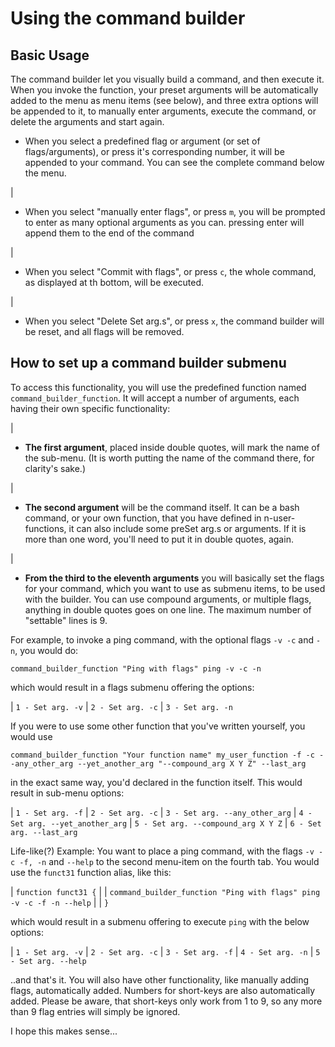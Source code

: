 <!-- Copyright (c)  2017 Attila Orosz-->
<!-- Permission is granted to copy, distribute and/or modify this document
under the terms of the GNU Free Documentation License, Version 1.3
or any later version published by the Free Software Foundation;
with no Invariant Sections, no Front-Cover Texts, and no Back-Cover Texts.
A copy of the license is included in the section entitled "GNU
Free Documentation License". -->

# Using the command builder



## **Basic Usage**

The command builder let you visually build a command, and then execute it. When you invoke the function, your preset arguments will be automatically added to the menu as menu items (see below), and three extra options will be appended to it, to manually enter arguments, execute the command, or delete the arguments and start again.

 * When you select a predefined flag or argument (or set of flags/arguments), or press it's corresponding number, it will be appended to your command. You can see the complete command below the menu.

| <br />

* When you select "manually enter flags", or press `m`, you will be prompted to enter as many optional arguments as you can. pressing enter will append them to the end of the command

| <br />

* When you select "Commit with flags", or press `c`, the whole command, as displayed at th bottom, will be executed.

| <br />

* When you select "Delete Set arg.s", or press `x`, the command builder will be reset, and all flags will be removed.


## **How to set up a command builder submenu**

To access this functionality, you will use the predefined function named `command_builder_function`. It will accept a number of arguments, each having their own specific functionality:

| <br />

* **The first argument**, placed inside double quotes, will mark the name of the sub-menu. (It is worth putting the name of the command there, for clarity's sake.)

| <br />

* **The second argument** will be the command itself. It can be a bash command, or your own function, that you have defined in n-user-functions, it can also include some preSet arg.s or arguments. If it is more than one word, you'll need to put it in double quotes, again.

| <br />

* **From the third to the eleventh arguments** you will basically set the flags for your command, which you want to use as submenu items, to be used with the builder. You can use compound arguments, or multiple flags, anything in double quotes goes on one line. The maximum number of "settable" lines is 9.

For example, to invoke a ping command, with the optional flags `-v -c` and `-n`, you would do:

`command_builder_function "Ping with flags" ping -v -c -n`

which would result in a flags submenu offering the options:

| `1 - Set arg. -v`
| `2 - Set arg. -c`
| `3 - Set arg. -n`

If you were to use some other function that you've written yourself, you would use

`command_builder_function "Your function name" my_user_function -f -c --any_other_arg --yet_another_arg "--compound_arg X Y Z" --last_arg`

in the exact same way, you'd declared in the function itself. This would result in sub-menu options:

| `1 - Set arg. -f`
| `2 - Set arg. -c`
| `3 - Set arg. --any_other_arg`
| `4 - Set arg. --yet_another_arg`
| `5 - Set arg. --compound_arg X Y Z`
| `6 - Set arg. --last_arg`

Life-like(?) Example: You want to place a ping command, with the flags `-v -c -f, -n` and `--help` to the second menu-item on the fourth tab. You would use the `funct31` function alias, like this:

| `function funct31 {`
|
|    `command_builder_function "Ping with flags" ping -v -c -f -n --help`
|
| `}`

which would result in a submenu offering to execute `ping` with the below options:

| `1 - Set arg. -v`
| `2 - Set arg. -c`
| `3 - Set arg. -f`
| `4 - Set arg. -n`
| `5 - Set arg. --help`

..and that's it. You will also have other functionality, like manually adding flags, automatically added. Numbers for short-keys are also automatically added. Please be aware, that short-keys only work from 1 to 9, so any more than 9 flag entries will simply be ignored.

I hope this makes sense...
